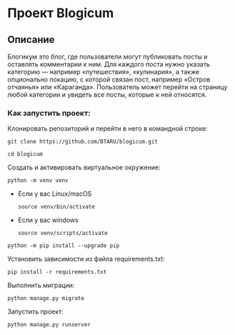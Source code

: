 # Проект Blogicum

## Описание

Блогикум это блог, где пользователи могут публиковать посты и оставлять комментарии к ним. Для каждого поста нужно указать категорию — например «путешествия», «кулинария», а также опционально локацию, с которой связан пост, например «Остров отчаянья» или «Караганда». 
Пользователь может перейти на страницу любой категории и увидеть все посты, которые к ней относятся.

### Как запустить проект:

Клонировать репозиторий и перейти в него в командной строке:

```
git clone https://github.com/BTARU/blogicum.git
```

```
cd blogicum
```

Cоздать и активировать виртуальное окружение:

```
python -m venv venv
```

* Если у вас Linux/macOS

    ```
    source venv/bin/activate
    ```

* Если у вас windows

    ```
    source venv/scripts/activate
    ```

```
python -m pip install --upgrade pip
```

Установить зависимости из файла requirements.txt:

```
pip install -r requirements.txt
```

Выполнить миграции:

```
python manage.py migrate
```

Запустить проект:

```
python manage.py runserver
```

